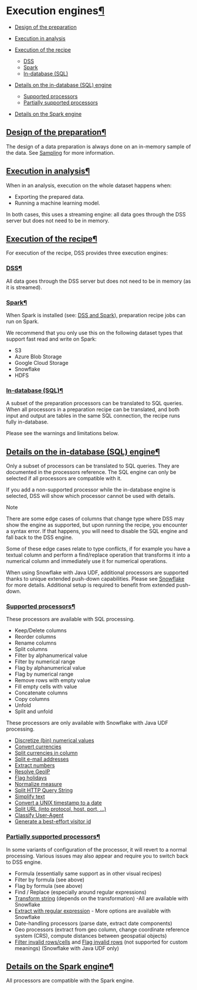 Execution engines[¶](#execution-engines "Permalink to this heading")
====================================================================



* [Design of the preparation](#design-of-the-preparation)
* [Execution in analysis](#execution-in-analysis)
* [Execution of the recipe](#execution-of-the-recipe)


	+ [DSS](#dss)
	+ [Spark](#spark)
	+ [In\-database (SQL)](#in-database-sql)
* [Details on the in\-database (SQL) engine](#details-on-the-in-database-sql-engine)


	+ [Supported processors](#supported-processors)
	+ [Partially supported processors](#partially-supported-processors)
* [Details on the Spark engine](#details-on-the-spark-engine)




[Design of the preparation](#id1)[¶](#design-of-the-preparation "Permalink to this heading")
--------------------------------------------------------------------------------------------


The design of a data preparation is always done on an in\-memory sample of the data. See [Sampling](sampling.html) for more information.




[Execution in analysis](#id2)[¶](#execution-in-analysis "Permalink to this heading")
------------------------------------------------------------------------------------


When in an analysis, execution on the whole dataset happens when:


* Exporting the prepared data.
* Running a machine learning model.


In both cases, this uses a streaming engine: all data goes through the DSS server but does not need to be in memory.




[Execution of the recipe](#id3)[¶](#execution-of-the-recipe "Permalink to this heading")
----------------------------------------------------------------------------------------


For execution of the recipe, DSS provides three execution engines:



### [DSS](#id4)[¶](#dss "Permalink to this heading")


All data goes through the DSS server but does not need to be in memory (as it is streamed).




### [Spark](#id5)[¶](#spark "Permalink to this heading")


When Spark is installed (see: [DSS and Spark](../spark/index.html)), preparation recipe jobs can run on Spark.


We recommend that you only use this on the following dataset types that support fast read and write on Spark:


* S3
* Azure Blob Storage
* Google Cloud Storage
* Snowflake
* HDFS




### [In\-database (SQL)](#id6)[¶](#in-database-sql "Permalink to this heading")


A subset of the preparation processors can be translated to SQL queries. When all processors in a preparation recipe can be translated, and both input and output are tables in the same SQL connection, the recipe runs fully in\-database.


Please see the warnings and limitations below.





[Details on the in\-database (SQL) engine](#id7)[¶](#details-on-the-in-database-sql-engine "Permalink to this heading")
-----------------------------------------------------------------------------------------------------------------------


Only a subset of processors can be translated to SQL queries. They are documented in the processors reference. The SQL engine can only be selected if all processors are compatible with it.


If you add a non\-supported processor while the in\-database engine is selected, DSS will show which processor cannot be used with details.



Note


There are some edge cases of columns that change type where DSS may show the engine as supported, but upon running the recipe, you encounter a syntax error. If that happens, you will need to disable the SQL engine and fall back to the DSS engine.


Some of these edge cases relate to type conflicts, if for example you have a textual column and perform a find/replace operation
that transforms it into a numerical column and immediately use it for numerical operations.



When using Snowflake with Java UDF, additional processors are supported thanks to unique extended push\-down capabilities. Please see [Snowflake](../connecting/sql/snowflake.html) for more details. Additional setup is required to benefit from extended push\-down.



### [Supported processors](#id8)[¶](#supported-processors "Permalink to this heading")


These processors are available with SQL processing.


* Keep/Delete columns
* Reorder columns
* Rename columns
* Split columns
* Filter by alphanumerical value
* Filter by numerical range
* Flag by alphanumerical value
* Flag by numerical range
* Remove rows with empty value
* Fill empty cells with value
* Concatenate columns
* Copy columns
* Unfold
* Split and unfold


These processors are only available with Snowflake with Java UDF processing.


* [Discretize (bin) numerical values](processors/binner.html)
* [Convert currencies](processors/currency-converter.html)
* [Split currencies in column](processors/currency-splitter.html)
* [Split e\-mail addresses](processors/email-split.html)
* [Extract numbers](processors/extract-numbers.html)
* [Resolve GeoIP](processors/geoip.html)
* [Flag holidays](processors/holidays-computer.html)
* [Normalize measure](processors/measure-normalize.html)
* [Split HTTP Query String](processors/querystring-split.html)
* [Simplify text](processors/simplify-text.html)
* [Convert a UNIX timestamp to a date](processors/unixtimestamp-parser.html)
* [Split URL (into protocol, host, port, …)](processors/url-split.html)
* [Classify User\-Agent](processors/user-agent.html)
* [Generate a best\-effort visitor id](processors/visitor-id.html)




### [Partially supported processors](#id9)[¶](#partially-supported-processors "Permalink to this heading")


In some variants of configuration of the processor, it will revert to a normal processing. Various issues may also appear and require you to switch back to DSS engine.


* Formula (essentially same support as in other visual recipes)
* Filter by formula (see above)
* Flag by formula (see above)
* Find / Replace (especially around regular expressions)
* [Transform string](processors/string-transform.html) (depends on the transformation) \-All are available with Snowflake
* [Extract with regular expression](processors/pattern-extract.html) \- More options are available with Snowflake
* Date\-handling processors (parse date, extract date components)
* Geo processors (extract from geo column, change coordinate reference system (CRS), compute distances between geospatial objects)
* [Filter invalid rows/cells](processors/filter-on-meaning.html) and [Flag invalid rows](processors/flag-on-meaning.html) (not supported for custom meanings) (Snowflake with Java UDF only)





[Details on the Spark engine](#id10)[¶](#details-on-the-spark-engine "Permalink to this heading")
-------------------------------------------------------------------------------------------------


All processors are compatible with the Spark engine.